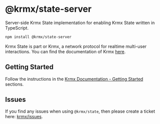 # @krmx/state-server
Server-side Krmx State implementation for enabling Krmx State written in TypeScript.

```bash
npm install @krmx/state-server
```

Krmx State is part or Krmx, a network protocol for realtime multi-user interactions. You can find the documentation of Krmx [here](https://simonkarman.github.io/krmx).

## Getting Started
Follow the instructions in the [Krmx Documentation - Getting Started](https://simonkarman.github.io/krmx/getting-started/demo) sections.

## Issues
If you find any issues when using `@krmx/state`, then please create a ticket here: [krmx/issues](https://github.com/simonkarman/krmx/issues).
